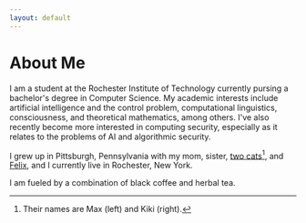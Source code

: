 ```yaml
---
layout: default
---
```


# About Me

I am a student at the Rochester Institute of Technology currently pursing a
bachelor's degree in Computer Science. My academic interests include artificial
intelligence and the control problem, computational linguistics, consciousness,
and theoretical mathematics, among others. I've also recently become more
interested in computing security, especially as it relates to the problems of
AI and algorithmic security.

I grew up in Pittsburgh, Pennsylvania with my mom, sister, [two
cats](/images/cats.jpg)[^cats], and [Felix](/images/felix.jpg), and I currently
live in Rochester, New York.

I am fueled by a combination of black coffee and herbal tea.

[^cats]: Their names are Max (left) and Kiki (right).
